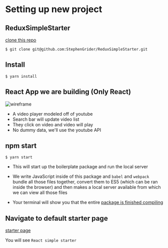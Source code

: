 # Setting up new project

## ReduxSimpleStarter
[clone this repo](https://github.com/StephenGrider/ReduxSimpleStarter)

`$ git clone git@github.com:StephenGrider/ReduxSimpleStarter.git`

## Install
`$ yarn install`

## React App we are building (Only React)
![wireframe](https://i.imgur.com/TufKWZJ.png)

* A video player modeled off of youtube
* Search bar will update video list
* They click on video and video will play
* No dummy data, we'll use the youtube API

## npm start
`$ yarn start`

* This will start up the boilerplate package and run the local server
* We write JavaScript inside of this package and `babel` and `webpack` bundle all those files together, convert them to ES5 (which can be ran inside the browser) and then makes a local server available from which we can view all those files

* Your terminal will show you that the entire [package is finished compiling](https://i.imgur.com/3qmPP7f.png)

## Navigate to default starter page
[starter page](http://localhost:8080/)

You will see `React simple starter`




